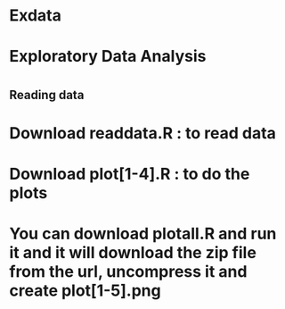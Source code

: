 # Exdata 
# Exploratory Data Analysis
#
## Reading data
# Download readdata.R : to read data
# Download plot[1-4].R : to do the plots
# You can download plotall.R and run it and it will download the zip file from the url, uncompress  it and create plot[1-5].png



